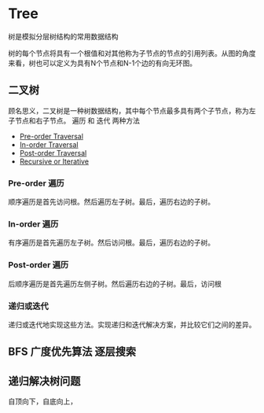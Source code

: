 # Tree

树是模拟分层树结构的常用数据结构

树的每个节点将具有一个根值和对其他称为子节点的节点的引用列表。从图的角度来看，树也可以定义为具有N个节点和N-1个边的有向无环图。

## 二叉树

顾名思义，二叉树是一种树数据结构，其中每个节点最多具有两个子节点，称为左子节点和右子节点。 遍历 和 迭代 两种方法

- [Pre-order Traversal](https://leetcode.com/explore/learn/card/data-structure-tree/134/traverse-a-tree/992/#pre-order-traversal)
- [In-order Traversal](https://leetcode.com/explore/learn/card/data-structure-tree/134/traverse-a-tree/992/#in-order-traversal)
- [Post-order Traversal](https://leetcode.com/explore/learn/card/data-structure-tree/134/traverse-a-tree/992/#post-order-traversal)
- [Recursive or Iterative](https://leetcode.com/explore/learn/card/data-structure-tree/134/traverse-a-tree/992/#recursive-or-iterative)

### Pre-order 遍历

顺序遍历是首先访问根。然后遍历左子树。最后，遍历右边的子树。

### In-order 遍历

有序遍历是首先遍历左子树。然后访问根。最后，遍历右边的子树。

### Post-order 遍历

后顺序遍历是首先遍历左侧子树。然后遍历右边的子树。最后，访问根

### 递归或迭代

递归或迭代地实现这些方法。实现递归和迭代解决方案，并比较它们之间的差异。

## BFS 广度优先算法  逐层搜索

## 递归解决树问题 

自顶向下，自底向上，